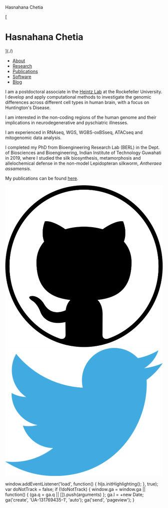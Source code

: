    Hasnahana Chetia                      

[

Hasnahana Chetia
================

](./)

*   [About](./)
*   [Research](./research/)
*   [Publications](./publications/)
*   [Software](./software/)
*   [Blog](./blog/)

I am a postdoctoral associate in the [Heintz Lab](http://lab.rockefeller.edu/heintz/) at the Rockefeller University. I develop and apply computational methods to investigate the genomic differences across different cell types in human brain, with a focus on Huntington's Disease.

I am interested in the non-coding regions of the human genome and their implications in neurodegenerative and pyschiatric illnesses.

I am experienced in RNAseq, WGS, WGBS-oxBSseq, ATACseq and mitogenomic data analysis.

I completed my PhD from Bioengineering Research Lab (BERL) in the Dept. of Biosciences and Bioengineering, Indian Institute of Technology Guwahati in 2019, where I studied the silk biosynthesis, metamorphosis and allelochemical defense in the non-model Lepidopteran silkworm, _Antheraea assamensis_.

My publications can be found [here]([https://pubmed.ncbi.nlm.nih.gov/?term=Chetia+H&cauthor_id=28216038](https://scholar.google.com/citations?user=mpn4DCoAAAAJ&hl=en&oi=ao)).

[![github](./img/github.svg)](https://github.com/hchetia)[![twitter](./img/twitter.svg)](https://twitter.com/hasnahana89)

window.addEventListener('load', function() { hljs.initHighlighting(); }, true); var doNotTrack = false; if (!doNotTrack) { window.ga = window.ga || function() { (ga.q = ga.q || \[\]).push(arguments) }; ga.l = +new Date; ga('create', 'UA-131769435-1', 'auto'); ga('send', 'pageview'); }
